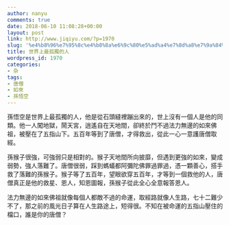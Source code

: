 ```yaml
---
author: nanyu
comments: true
date: 2018-06-10 11:08:28+00:00
layout: post
link: http://www.jiqiyu.com/?p=1970
slug: '%e4%b8%96%e7%95%8c%e4%b8%8a%e6%9c%80%e5%ad%a4%e7%8d%a8%e7%9a%84%e4%ba%ba'
title: 世界上最孤獨的人
wordpress_id: 1970
categories:
- 杂
tags:
- 唐僧
- 如來
- 孫悟空
---
```


孫悟空是世界上最孤獨的人，他是從石頭縫裡蹦出來的，世上沒有一個人是他的同類。他一人闖地獄，鬧天宮，逍遙自在天地間，卻終於鬥不過法力無邊的如來佛祖，被壓在了五指山下。五百年等到了唐僧，才得救出，從此一心一意護唐僧取經。

孫猴子很強，可強弱只是相對的。猴子天地間所向披靡，但遇到更強的如來，變成弱勢，強人落難了。唐僧很弱，踩到螞蟻都阿彌陀佛罪過罪過，憑一顆善心，搭手救了落難的孫猴子。猴子等了五百年，望眼欲穿五百年，才等到一個救他的人，唐僧真正是他的救星、恩人，知恩圖報，孫猴子從此全心全意報答恩人。

法力無邊的如來佛祖就像每個人都敵不過的命運，取經路就像人生路，七十二難少不了，那之前的風光日子算在人生路途上，短得很。不知在被命運的五指山壓住的檔口，誰是你的唐僧？
